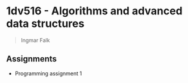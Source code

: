 
# 1dv516 - Algorithms and advanced data structures

> Ingmar Falk

## Assignments

- Programming assignment 1

